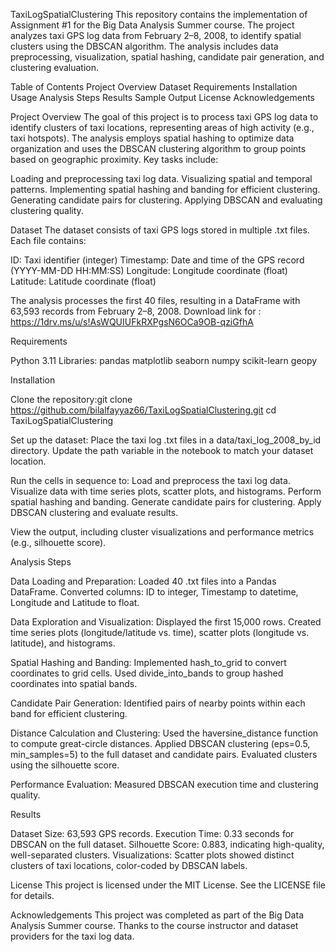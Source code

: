 TaxiLogSpatialClustering
This repository contains the implementation of Assignment #1 for the Big Data Analysis Summer course. The project analyzes taxi GPS log data from February 2–8, 2008, to identify spatial clusters using the DBSCAN algorithm. The analysis includes data preprocessing, visualization, spatial hashing, candidate pair generation, and clustering evaluation.

Table of Contents
Project Overview
Dataset
Requirements
Installation
Usage
Analysis Steps
Results
Sample Output
License
Acknowledgements

Project Overview
The goal of this project is to process taxi GPS log data to identify clusters of taxi locations, representing areas of high activity (e.g., taxi hotspots). The analysis employs spatial hashing to optimize data organization and uses the DBSCAN clustering algorithm to group points based on geographic proximity. Key tasks include:

Loading and preprocessing taxi log data.
Visualizing spatial and temporal patterns.
Implementing spatial hashing and banding for efficient clustering.
Generating candidate pairs for clustering.
Applying DBSCAN and evaluating clustering quality.

Dataset
The dataset consists of taxi GPS logs stored in multiple .txt files. 
Each file contains:

ID: Taxi identifier (integer)
Timestamp: Date and time of the GPS record (YYYY-MM-DD HH:MM:SS)
Longitude: Longitude coordinate (float)
Latitude: Latitude coordinate (float)

The analysis processes the first 40 files, resulting in a DataFrame with 63,593 records from February 2–8, 2008.
Download link for : https://1drv.ms/u/s!AsWQUIUFkRXPgsN6OCa9OB-qziGfhA

Requirements

Python 3.11
Libraries:
pandas
matplotlib
seaborn
numpy
scikit-learn
geopy



Installation

Clone the repository:git clone https://github.com/bilalfayyaz66/TaxiLogSpatialClustering.git
cd TaxiLogSpatialClustering



Set up the dataset:
Place the taxi log .txt files in a data/taxi_log_2008_by_id directory.
Update the path variable in the notebook to match your dataset location.


Run the cells in sequence to:
Load and preprocess the taxi log data.
Visualize data with time series plots, scatter plots, and histograms.
Perform spatial hashing and banding.
Generate candidate pairs for clustering.
Apply DBSCAN clustering and evaluate results.


View the output, including cluster visualizations and performance metrics (e.g., silhouette score).

Analysis Steps

Data Loading and Preparation:
Loaded 40 .txt files into a Pandas DataFrame.
Converted columns: ID to integer, Timestamp to datetime, Longitude and Latitude to float.


Data Exploration and Visualization:
Displayed the first 15,000 rows.
Created time series plots (longitude/latitude vs. time), scatter plots (longitude vs. latitude), and histograms.


Spatial Hashing and Banding:
Implemented hash_to_grid to convert coordinates to grid cells.
Used divide_into_bands to group hashed coordinates into spatial bands.


Candidate Pair Generation:
Identified pairs of nearby points within each band for efficient clustering.


Distance Calculation and Clustering:
Used the haversine_distance function to compute great-circle distances.
Applied DBSCAN clustering (eps=0.5, min_samples=5) to the full dataset and candidate pairs.
Evaluated clusters using the silhouette score.


Performance Evaluation:
Measured DBSCAN execution time and clustering quality.

Results

Dataset Size: 63,593 GPS records.
Execution Time: 0.33 seconds for DBSCAN on the full dataset.
Silhouette Score: 0.883, indicating high-quality, well-separated clusters.
Visualizations: Scatter plots showed distinct clusters of taxi locations, color-coded by DBSCAN labels.

License
This project is licensed under the MIT License. See the LICENSE file for details.

Acknowledgements
This project was completed as part of the Big Data Analysis Summer course.
Thanks to the course instructor and dataset providers for the taxi log data.
